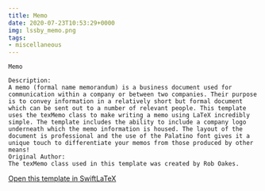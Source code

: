 ```yaml
---
title: Memo
date: 2020-07-23T10:53:29+0000
img: lssby_memo.png
tags:
- miscellaneous
---
```

```
Memo

Description:
A memo (formal name memorandum) is a business document used for communication within a company or between two companies. Their purpose is to convey information in a relatively short but formal document which can be sent out to a number of relevant people. This template uses the texMemo class to make writing a memo using LaTeX incredibly simple. The template includes the ability to include a company logo underneath which the memo information is housed. The layout of the document is professional and the use of the Palatino font gives it a unique touch to differentiate your memos from those produced by other means!
Original Author:
The texMemo class used in this template was created by Rob Oakes.
```
[Open this template in SwiftLaTeX](https://www.swiftlatex.com/project.html?import=https://swiftlatex.github.io/LaTeXBoilerPlate/zips/kaeod_memo.zip&import_name=Memo)
